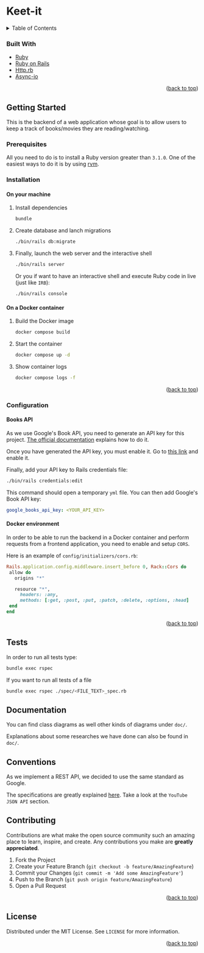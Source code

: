 # Keet-it
<a name="readme-top"></a>
<details>
  <summary>Table of Contents</summary>
  <ol>
    <li>
        <a href="#built-with">Built With</a>
    </li>
    <li>
      <a href="#getting-started">Getting Started</a>
      <ul>
        <li><a href="#prerequisites">Prerequisites</a></li>
        <li><a href="#configuration">Configuration</a></li>
        <li><a href="#installation">Installation</a></li>
      </ul>
    </li>
    <li><a href="#tests">Tests</a></li>
    <li><a href="#documentation">Documentation</a></li>
    <li><a href="#conventions">Conventions</a></li>
    <li><a href="#license">License</a></li>
  </ol>
</details>

### Built With

* [Ruby][ruby-url]
* [Ruby on Rails][rails-url]
* [Http.rb][httprb-url]
* [Async-io][asyncio-url]

<p align="right">(<a href="#readme-top">back to top</a>)</p>

<!-- GETTING STARTED -->
## Getting Started

This is the backend of a web application whose goal is to allow users to keep a track of books/movies they are reading/watching.

### Prerequisites

All you need to do is to install a Ruby version greater than `3.1.0`. One of the easiest ways to do it is by using [rvm](https://rvm.io/).

### Installation
#### On your machine

1. Install dependencies
   ```sh
   bundle
   ```

2. Create database and lanch migrations
   ```sh
   ./bin/rails db:migrate
   ```
3. Finally, launch the web server and the interactive shell
   ```sh
   ./bin/rails server
   ```

   Or you if want to have an interactive shell and execute Ruby code in live (just like `IRB`):
   
   ```sh
   ./bin/rails console
   ```

#### On a Docker container
1. Build the Docker image
   ```sh
   docker compose build
   ```

2. Start the container
   ```sh
   docker compose up -d
   ```

3. Show container logs
   ```sh
   docker compose logs -f
   ```

<p align="right">(<a href="#readme-top">back to top</a>)</p>

### Configuration
#### Books API

As we use Google's Book API, you need to generate an API key for this project. [The official documentation](https://developers.google.com/books/docs/v1/using#APIKey) explains how to do it.

Once you have generated the API key, you must enable it. Go to [this link](https://console.cloud.google.com/apis/library/books.googleapis.com) and enable it.

Finally, add your API key to Rails credentials file:
```sh
./bin/rails credentials:edit
```

This command should open a temporary `yml` file. You can then add Google's Book API key:
```yml
google_books_api_key: <YOUR_API_KEY>
```

#### Docker environment

In order to be able to run the backend in a Docker container and perform requests from a frontend application, you need to enable and setup `CORS`.

Here is an example of `config/initializers/cors.rb`:
```ruby
Rails.application.config.middleware.insert_before 0, Rack::Cors do
 allow do
   origins "*"

   resource "*",
     headers: :any,
     methods: [:get, :post, :put, :patch, :delete, :options, :head]
 end
end
```

<p align="right">(<a href="#readme-top">back to top</a>)</p>


## Tests

In order to run all tests type:

```sh
bundle exec rspec
```

If you want to run all tests of a file
```sh
bundle exec rspec ./spec/<FILE_TEXT>_spec.rb
```

## Documentation

You can find class diagrams as well other kinds of diagrams under `doc/`.

Explanations about some researches we have done can also be found in `doc/`.

## Conventions
As we implement a REST API, we decided to use the same standard as Google.

The specifications are greatly explained [here](https://google.github.io/styleguide/jsoncstyleguide.xml?showone=YouTube_JSON_API#YouTube_JSON_API). Take a look at the `YouTube JSON API` section.

## Contributing

Contributions are what make the open source community such an amazing place to learn, inspire, and create. Any contributions you make are **greatly appreciated**.

1. Fork the Project
2. Create your Feature Branch (`git checkout -b feature/AmazingFeature`)
3. Commit your Changes (`git commit -m 'Add some AmazingFeature'`)
4. Push to the Branch (`git push origin feature/AmazingFeature`)
5. Open a Pull Request

<p align="right">(<a href="#readme-top">back to top</a>)</p>

<!-- LICENSE -->
## License
Distributed under the MIT License. See `LICENSE` for more information.

<p align="right">(<a href="#readme-top">back to top</a>)</p>

<!-- MARKDOWN LINKS & IMAGES -->
<!-- https://www.markdownguide.org/basic-syntax/#reference-style-links -->
[ruby-url]: https://www.ruby-lang.org
[rails-url]: https://rubyonrails.org
[httprb-url]: https://github.com/httprb/http
[asyncio-url]: https://github.com/socketry/async
